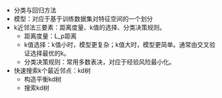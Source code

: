 - 分类与回归方法
- 模型：对应于基于训练数据集对特征空间的一个划分
- k近邻法三要素：距离度量、k值的选择、分类决策规则。
  - 距离度量：L_p距离
  - k值选择：k值小时，模型更复杂；k值大时，模型更简单。通常由交叉验证选择最优的k。
  - 分类决策规则：常用多数表决，对应于经验风险最小化。
- 快速搜索k个最近邻点：kd树
  - 构造平衡kd树
  - 搜索kd树